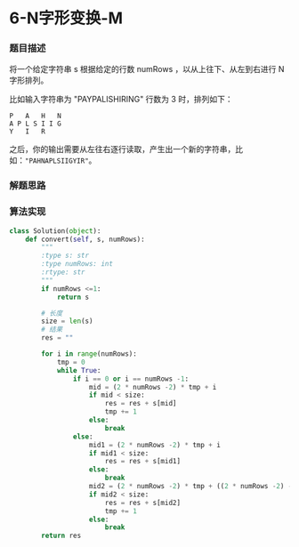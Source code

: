 # 6-N字形变换-M

### 题目描述

将一个给定字符串 s 根据给定的行数 numRows ，以从上往下、从左到右进行 N 字形排列。

比如输入字符串为 "PAYPALISHIRING" 行数为 3 时，排列如下：

```
P   A   H   N
A P L S I I G
Y   I   R
```

之后，你的输出需要从左往右逐行读取，产生出一个新的字符串，比如：`"PAHNAPLSIIGYIR"`。



### 解题思路





### 算法实现

```python
class Solution(object):
    def convert(self, s, numRows):
        """
        :type s: str
        :type numRows: int
        :rtype: str
        """
        if numRows <=1:
            return s

        # 长度
        size = len(s)
        # 结果
        res = ""

        for i in range(numRows):
            tmp = 0
            while True:
                if i == 0 or i == numRows -1:
                    mid = (2 * numRows -2) * tmp + i
                    if mid < size:
                        res = res + s[mid]
                        tmp += 1
                    else:
                        break
                else:
                    mid1 = (2 * numRows -2) * tmp + i
                    if mid1 < size:
                        res = res + s[mid1]
                    else:
                        break
                    mid2 = (2 * numRows -2) * tmp + ((2 * numRows -2) - i)
                    if mid2 < size:
                        res = res + s[mid2]
                        tmp += 1
                    else:
                        break
        return res
```


